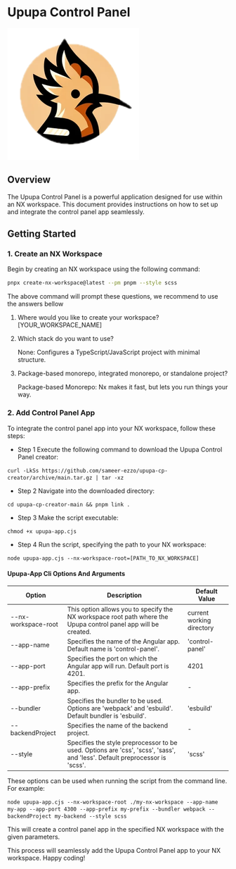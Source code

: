 # Upupa Control Panel

![Upupa Control Panel](app-template/src/assets/upupa.png)

## Overview

The Upupa Control Panel is a powerful application designed for use within an NX workspace. This document provides instructions on how to set up and integrate the control panel app seamlessly.

## Getting Started

### 1. Create an NX Workspace

Begin by creating an NX workspace using the following command:

```bash
pnpx create-nx-workspace@latest --pm pnpm --style scss
```
The above command will prompt these questions, we recommend to use the answers bellow

1. Where would you like to create your workspace? [YOUR_WORKSPACE_NAME]
2. Which stack do you want to use?
   
    None:          Configures a TypeScript/JavaScript project with minimal structure.
3. Package-based monorepo, integrated monorepo, or standalone project?
   
    Package-based Monorepo:     Nx makes it fast, but lets you run things your way.


### 2. Add Control Panel App
To integrate the control panel app into your NX workspace, follow these steps:

- Step 1
Execute the following command to download the Upupa Control Panel creator:

```
curl -LkSs https://github.com/sameer-ezzo/upupa-cp-creator/archive/main.tar.gz | tar -xz
```

- Step 2
Navigate into the downloaded directory:

```
cd upupa-cp-creator-main && pnpm link .
```

- Step 3
Make the script executable:

```
chmod +x upupa-app.cjs
```

- Step 4
Run the script, specifying the path to your NX workspace:

```
node upupa-app.cjs --nx-workspace-root=[PATH_TO_NX_WORKSPACE]
```

#### Upupa-App Cli Options And Arguments

| Option            | Description                                                                   | Default Value   |
| ----------------- | ----------------------------------------------------------------------------- | --------------- |
| --nx-workspace-root        | This option allows you to specify the NX workspace root path where the Upupa control panel app will be created.       | current working directory |
| --app-name        | Specifies the name of the Angular app. Default name is 'control-panel'.       | 'control-panel' |
| --app-port        | Specifies the port on which the Angular app will run. Default port is 4201.   | 4201            |
| --app-prefix      | Specifies the prefix for the Angular app.                                     | -               |
| --bundler         | Specifies the bundler to be used. Options are 'webpack' and 'esbuild'. Default bundler is 'esbuild'. | 'esbuild'       |
| --backendProject  | Specifies the name of the backend project.                                    | -               |
| --style           | Specifies the style preprocessor to be used. Options are 'css', 'scss', 'sass', and 'less'. Default preprocessor is 'scss'. | 'scss'          |


These options can be used when running the script from the command line. For example:

```
node upupa-app.cjs --nx-workspace-root ./my-nx-workspace --app-name my-app --app-port 4300 --app-prefix my-prefix --bundler webpack --backendProject my-backend --style scss
```

This will create a control panel app in the specified NX workspace with the given parameters.

This process will seamlessly add the Upupa Control Panel app to your NX workspace.
Happy coding!